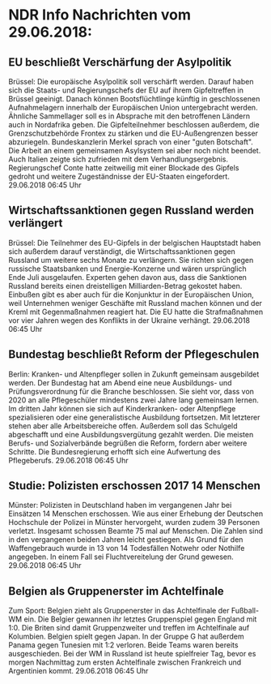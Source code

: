 # NDR Info Nachrichten vom 29.06.2018:


## EU beschließt Verschärfung der Asylpolitik
Brüssel: Die europäische Asylpolitik soll verschärft werden. Darauf haben sich die Staats- und Regierungschefs der EU auf ihrem Gipfeltreffen in Brüssel geeinigt. Danach können Bootsflüchtlinge künftig in geschlossenen Aufnahmelagern innerhalb der Europäischen Union untergebracht werden. Ähnliche Sammellager soll es in Absprache mit den betroffenen Ländern auch in Nordafrika geben. Die Gipfelteilnehmer beschlossen außerdem, die Grenzschutzbehörde Frontex zu stärken und die EU-Außengrenzen besser abzuriegeln. Bundeskanzlerin Merkel sprach von einer "guten Botschaft". Die Arbeit an einem gemeinsamen Asylsystem sei aber noch nicht beendet. Auch Italien zeigte sich zufrieden mit dem Verhandlungsergebnis. Regierungschef Conte hatte zeitweilig mit einer Blockade des Gipfels gedroht und weitere Zugeständnisse der EU-Staaten eingefordert. 29.06.2018 06:45 Uhr 

## Wirtschaftssanktionen gegen Russland werden verlängert
Brüssel: Die Teilnehmer des EU-Gipfels in der belgischen Hauptstadt haben sich außerdem darauf verständigt, die Wirtschaftssanktionen gegen Russland um weitere sechs Monate zu verlängern. Sie richten sich gegen russische Staatsbanken und Energie-Konzerne und wären ursprünglich Ende Juli ausgelaufen. Experten gehen davon aus, dass die Sanktionen Russland bereits einen dreistelligen Milliarden-Betrag gekostet haben. Einbußen gibt es aber auch für die Konjunktur in der Europäischen Union, weil Unternehmen weniger Geschäfte mit Russland machen können und der Kreml mit Gegenmaßnahmen reagiert hat. Die EU hatte die Strafmaßnahmen vor vier Jahren wegen des Konflikts in der Ukraine verhängt. 29.06.2018 06:45 Uhr 

## Bundestag beschließt Reform der Pflegeschulen
Berlin:	Kranken- und Altenpfleger sollen in Zukunft gemeinsam ausgebildet werden. Der Bundestag hat am Abend eine neue Ausbildungs- und Prüfungsverordnung für die Branche beschlossen. Sie sieht vor, dass von 2020 an alle Pflegeschüler mindestens zwei Jahre lang gemeinsam lernen. Im dritten Jahr können sie sich auf Kinderkranken- oder Altenpflege spezialisieren oder eine generalistische Ausbildung fortsetzen. Mit letzterer stehen aber alle Arbeitsbereiche offen. Außerdem soll das Schulgeld abgeschafft und eine Ausbildungsvergütung gezahlt werden. Die meisten Berufs- und Sozialverbände begrüßen die Reform, fordern aber weitere Schritte. Die Bundesregierung erhofft sich eine Aufwertung des Pflegeberufs. 29.06.2018 06:45 Uhr 

## Studie: Polizisten erschossen 2017 14 Menschen
Münster: Polizisten in Deutschland haben im vergangenen Jahr bei Einsätzen 14 Menschen erschossen. Wie aus einer Erhebung der Deutschen Hochschule der Polizei in Münster hervorgeht, wurden zudem 39 Personen verletzt. Insgesamt schossen Beamte 75 mal auf Menschen. Die Zahlen sind in den vergangenen beiden Jahren leicht gestiegen. Als Grund für den Waffengebrauch wurde in 13 von 14 Todesfällen Notwehr oder Nothilfe angegeben. In einem Fall sei Fluchtvereitelung der Grund gewesen. 29.06.2018 06:45 Uhr 

## Belgien als Gruppenerster im Achtelfinale
Zum Sport:	Belgien zieht als Gruppenerster in das Achtelfinale der Fußball-WM ein. Die Belgier gewannen ihr letztes Gruppenspiel gegen England mit 1:0. Die Briten sind damit Gruppenzweiter und treffen im Achtelfinale auf Kolumbien. Belgien spielt gegen Japan. In der Gruppe G hat außerdem Panama gegen Tunesien mit 1:2 verloren. Beide Teams waren bereits ausgeschieden. Bei der WM in Russland ist heute spielfreier Tag, bevor es morgen Nachmittag zum ersten Achtelfinale zwischen Frankreich und Argentinien kommt. 29.06.2018 06:45 Uhr 
